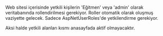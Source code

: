 Web sitesi içerisinde yetkili kişilerin
'Eğitmen' veya 'admin' olarak veritabanında rollendirilmesi gerekiyor.
Roller otomatik olarak oluşmuş vaziyette gelecek.
Sadece AspNetUserRoles'de yetkilendirme gerekiyor.

Aksi halde yetkili alanları kısmı anasayfada aktif olmayacaktır.

